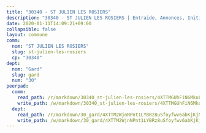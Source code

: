 ```yaml
---
title: "30340 - ST JULIEN LES ROSIERS"
description: "30340 - ST JULIEN LES ROSIERS | Entraide, Annonces, Initiatives"
date: 2020-01-11T14:09:21+09:00
collapsible: false
layout: commune
comm:
  nom: "ST JULIEN LES ROSIERS"
  slug: st-julien-les-rosiers
  cp: "30340"
dept:
  nom: "Gard"
  slug: gard
  num: "30"
peerpad:
  comm:
    read_path: /r/markdown/30340_st-julien-les-rosiers/4XTTMGUhFiN6MkuLH4TNye1GT1FQkHjtcbntWyqPQGFmiCwLf
    write_path: /w/markdown/30340_st-julien-les-rosiers/4XTTMGUhFiN6MkuLH4TNye1GT1FQkHjtcbntWyqPQGFmiCwLf-K3TgUa46sgFaKnQSyqT6hj3hoKiYkdfNv5oNrJhTbxvEBKyjEhpix4qnzimeEzTwGTxoeyjLbKaUuVzeU25uVGF18Roq96NRMUmCqCVDSPVXdv4E76A6UtBsaQZHUNprKCneobjh
  dept:
    read_path: /r/markdown/30_gard/4XTTM2WjnNPnt1LYBRz8uSfoyfwv6abKjKjNdBGxuvymmgvkj
    write_path: /w/markdown/30_gard/4XTTM2WjnNPnt1LYBRz8uSfoyfwv6abKjKjNdBGxuvymmgvkj-K3TgUpCvFefN2LRJ7huXqVovWWqmjJgEMWkVs9s4fhfrGjyZZK9z4gxyddycCKs6S9BWFUcJqqZYCKuxj79SWNiGiob7Xchr25rMmkVQhAFrAwBxAqY3T99GTsQfKxLrXrnx3pGK
---
```


